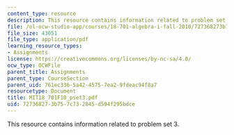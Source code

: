 ```yaml
---
content_type: resource
description: This resource contains information related to problem set 3.
file: /ol-ocw-studio-app/courses/18-701-algebra-i-fall-2010/727368273b757c732845d594f295bdce_MIT18_701F10_pset3.pdf
file_size: 43051
file_type: application/pdf
learning_resource_types:
- Assignments
license: https://creativecommons.org/licenses/by-nc-sa/4.0/
ocw_type: OCWFile
parent_title: Assignments
parent_type: CourseSection
parent_uid: 761ec336-5a42-4575-7ea2-9fdeac94f8a7
resourcetype: Document
title: MIT18_701F10_pset3.pdf
uid: 72736827-3b75-7c73-2845-d594f295bdce
---
```

This resource contains information related to problem set 3.